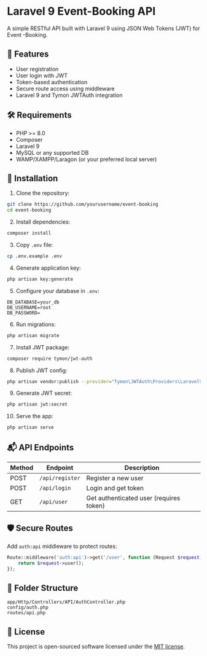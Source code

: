 
# Laravel 9 Event-Booking API

A simple RESTful API built with Laravel 9 using JSON Web Tokens (JWT) for Event -Booking.

## 🔧 Features

- User registration
- User login with JWT
- Token-based authentication
- Secure route access using middleware
- Laravel 9 and Tymon JWTAuth integration

## 🛠️ Requirements

- PHP >= 8.0
- Composer
- Laravel 9
- MySQL or any supported DB
- WAMP/XAMPP/Laragon (or your preferred local server)

## 🚀 Installation

1. Clone the repository:

```bash
git clone https://github.com/yourusername/event-booking
cd event-booking
```

2. Install dependencies:

```bash
composer install
```

3. Copy `.env` file:

```bash
cp .env.example .env
```

4. Generate application key:

```bash
php artisan key:generate
```

5. Configure your database in `.env`:

```env
DB_DATABASE=your_db
DB_USERNAME=root
DB_PASSWORD=
```

6. Run migrations:

```bash
php artisan migrate
```

7. Install JWT package:

```bash
composer require tymon/jwt-auth
```

8. Publish JWT config:

```bash
php artisan vendor:publish --provider="Tymon\JWTAuth\Providers\LaravelServiceProvider"
```

9. Generate JWT secret:

```bash
php artisan jwt:secret
```

10. Serve the app:

```bash
php artisan serve
```

## 📬 API Endpoints

| Method | Endpoint        | Description         |
|--------|-----------------|---------------------|
| POST   | `/api/register` | Register a new user |
| POST   | `/api/login`    | Login and get token |
| GET    | `/api/user`     | Get authenticated user (requires token) |

## 🛡️ Secure Routes

Add `auth:api` middleware to protect routes:

```php
Route::middleware('auth:api')->get('/user', function (Request $request) {
    return $request->user();
});
```

## 📂 Folder Structure

```
app/Http/Controllers/API/AuthController.php
config/auth.php
routes/api.php
```

## 📖 License

This project is open-sourced software licensed under the [MIT license](https://opensource.org/licenses/MIT).
